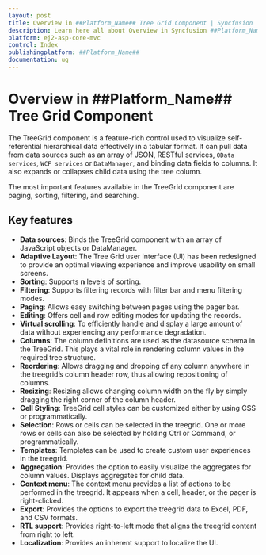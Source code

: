 ```yaml
---
layout: post
title: Overview in ##Platform_Name## Tree Grid Component | Syncfusion
description: Learn here all about Overview in Syncfusion ##Platform_Name## Tree Grid component of Syncfusion Essential JS 2 and more.
platform: ej2-asp-core-mvc
control: Index
publishingplatform: ##Platform_Name##
documentation: ug
---
```



# Overview in ##Platform_Name## Tree Grid Component

The TreeGrid component is a feature-rich control used to visualize self-referential hierarchical data effectively in a tabular format. It can pull data from data sources such as an array of JSON, RESTful services, `OData services`, `WCF services` or `DataManager`, and binding data fields to columns. It also expands or collapses child data using the tree column.

The most important features available in the TreeGrid component are paging, sorting, filtering, and searching.

## Key features

* **Data sources**: Binds the TreeGrid component with an array of JavaScript objects or DataManager.
* **Adaptive Layout**: The Tree Grid user interface (UI) has been redesigned to provide an optimal viewing experience and improve usability on small screens.
* **Sorting**: Supports **n** levels of sorting.
* **Filtering**: Supports filtering records with filter bar and menu filtering modes.
* **Paging**: Allows easy switching between pages using the pager bar.
* **Editing**: Offers cell and row editing modes for updating the records.
* **Virtual scrolling**: To efficiently handle and display a large amount of data without experiencing any performance degradation.
* **Columns**: The column definitions are used as the datasource schema in the TreeGrid. This plays a vital role in rendering column values in the required tree structure.
* **Reordering**: Allows dragging and dropping of any column anywhere in the treegrid’s column header row, thus allowing repositioning of columns.
* **Resizing**: Resizing allows changing column width on the fly by simply dragging the right corner of the column header.
* **Cell Styling**: TreeGrid cell styles can be customized either by using CSS or programmatically.
* **Selection**: Rows or cells can be selected in the treegrid. One or more rows or cells can also be selected by holding Ctrl or Command, or programmatically.
* **Templates**: Templates can be used to create custom user experiences in the treegrid.
* **Aggregation**: Provides the option to easily visualize the aggregates for column values. Displays aggregates for child data.
* **Context menu**: The context menu provides a list of actions to be performed in the treegrid. It appears when a cell, header, or the pager is right-clicked.
* **Export**: Provides the options to export the treegrid data to Excel, PDF, and CSV formats.
* **RTL support**: Provides right-to-left mode that aligns the treegrid content from right to left.
* **Localization**: Provides an inherent support to localize the UI.
